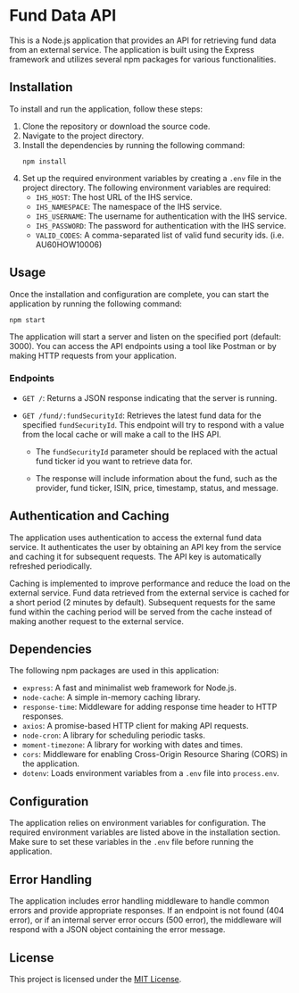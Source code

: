 # Fund Data API

This is a Node.js application that provides an API for retrieving fund data from an external service. The application is built using the Express framework and utilizes several npm packages for various functionalities.

## Installation

To install and run the application, follow these steps:

1. Clone the repository or download the source code.
2. Navigate to the project directory.
3. Install the dependencies by running the following command:
   ```
   npm install
   ```
4. Set up the required environment variables by creating a `.env` file in the project directory. The following environment variables are required:
   - `IHS_HOST`: The host URL of the IHS service.
   - `IHS_NAMESPACE`: The namespace of the IHS service.
   - `IHS_USERNAME`: The username for authentication with the IHS service.
   - `IHS_PASSWORD`: The password for authentication with the IHS service.
   - `VALID_CODES`: A comma-separated list of valid fund security ids. (i.e. AU60HOW10006)

## Usage

Once the installation and configuration are complete, you can start the application by running the following command:

```
npm start
```

The application will start a server and listen on the specified port (default: 3000). You can access the API endpoints using a tool like Postman or by making HTTP requests from your application.

### Endpoints

- `GET /`: Returns a JSON response indicating that the server is running.

- `GET /fund/:fundSecurityId`: Retrieves the latest fund data for the specified `fundSecurityId`. This endpoint will try to respond with a value from the local cache or will make a call to the IHS API.

  - The `fundSecurityId` parameter should be replaced with the actual fund ticker id you want to retrieve data for.

  - The response will include information about the fund, such as the provider, fund ticker, ISIN, price, timestamp, status, and message.

## Authentication and Caching

The application uses authentication to access the external fund data service. It authenticates the user by obtaining an API key from the service and caching it for subsequent requests. The API key is automatically refreshed periodically.

Caching is implemented to improve performance and reduce the load on the external service. Fund data retrieved from the external service is cached for a short period (2 minutes by default). Subsequent requests for the same fund within the caching period will be served from the cache instead of making another request to the external service.

## Dependencies

The following npm packages are used in this application:

- `express`: A fast and minimalist web framework for Node.js.
- `node-cache`: A simple in-memory caching library.
- `response-time`: Middleware for adding response time header to HTTP responses.
- `axios`: A promise-based HTTP client for making API requests.
- `node-cron`: A library for scheduling periodic tasks.
- `moment-timezone`: A library for working with dates and times.
- `cors`: Middleware for enabling Cross-Origin Resource Sharing (CORS) in the application.
- `dotenv`: Loads environment variables from a `.env` file into `process.env`.

## Configuration

The application relies on environment variables for configuration. The required environment variables are listed above in the installation section. Make sure to set these variables in the `.env` file before running the application.

## Error Handling

The application includes error handling middleware to handle common errors and provide appropriate responses. If an endpoint is not found (404 error), or if an internal server error occurs (500 error), the middleware will respond with a JSON object containing the error message.

## License

This project is licensed under the [MIT License](https://opensource.org/licenses/MIT).